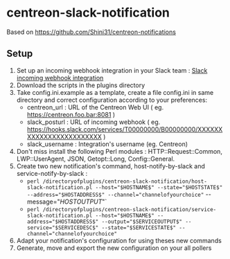 # centreon-slack-notification

Based on https://github.com/Shini31/centreon-notifications

## Setup
1. Set up an incoming webhook integration in your Slack team : [Slack incoming webhook integration](https://api.slack.com/incoming-webhooks)
2. Download the scripts in the plugins directory
3. Take config.ini.example as a template, create a file config.ini in same directory and correct configuration according to your preferences:
    * centreon_url : URL of the Centreon Web UI ( eg. https://centreon.foo.bar:8081 )
    * slack_posturl : URL of incoming webhook ( eg. https://hooks.slack.com/services/T00000000/B00000000/XXXXXXXXXXXXXXXXXXXXXXXX )
    * slack_username : Integration's username (eg. Centreon)
4. Don't miss install the following Perl modules : HTTP::Request::Common, LWP::UserAgent, JSON, Getopt::Long, Config::General.
5. Create two new notification's command, host-notify-by-slack and service-notify-by-slack :
    * `perl /directoryofplugins/centreon-slack-notification/host-slack-notification.pl --host="$HOSTNAME$" --state="$HOSTSTATE$" --address="$HOSTADDRESS$" --channel="channelofyourchoice"` --message="$HOSTOUTPUT$"`
    * `perl /directoryofplugins/centreon-slack-notification/service-slack-notification.pl --host="$HOSTNAME$" --address="$HOSTADDRESS$" --output="$SERVICEOUTPUT$" --service="$SERVICEDESC$" --state="$SERVICESTATE$" --channel="channelofyourchoice"`
6. Adapt your notification's configuration for using theses new commands
7. Generate, move and export the new configuration on your all pollers